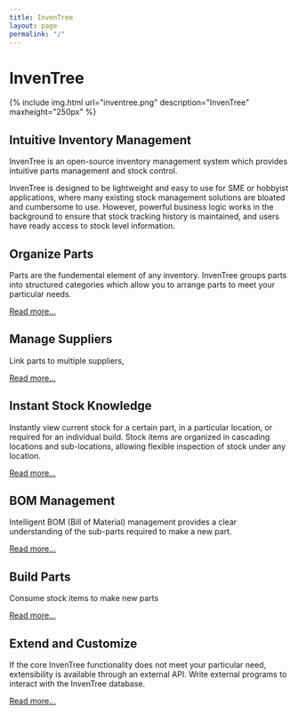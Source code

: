 ```yaml
---
title: InvenTree
layout: page
permalink: "/"
---
```


# InvenTree

{% include img.html url="inventree.png" description="InvenTree" maxheight="250px" %}

## Intuitive Inventory Management 

InvenTree is an open-source inventory management system which provides intuitive parts management and stock control. 

InvenTree is designed to be lightweight and easy to use for SME or hobbyist applications, where many existing stock management solutions are bloated and cumbersome to use. However, powerful business logic works in the background to ensure that stock tracking history is maintained, and users have ready access to stock level information.

## Organize Parts

Parts are the fundemental element of any inventory. InvenTree groups parts into structured categories which allow you to arrange parts to meet your particular needs. 

[Read more...](/docs/part/part)

## Manage Suppliers

Link parts to multiple suppliers, 

[Read more...](/suppliers.html)

## Instant Stock Knowledge

Instantly view current stock for a certain part, in a particular location, or required for an individual build. Stock items are organized in cascading locations and sub-locations, allowing flexible inspection of stock under any location.

[Read more...](/stock.html)

## BOM Management

Intelligent BOM (Bill of Material) management provides a clear understanding of the sub-parts required to make a new part. 

[Read more...](/bom.html)

## Build Parts

Consume stock items to make new parts

[Read more...](/build.html)

## Extend and Customize

If the core InvenTree functionality does not meet your particular need, extensibility is available through an external API. Write external programs to interact with the InvenTree database.

[Read more...](/extend.html)